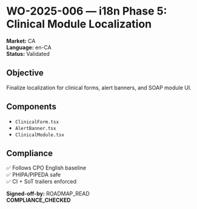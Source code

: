 # WO-2025-006 — i18n Phase 5: Clinical Module Localization
**Market:** CA  
**Language:** en-CA  
**Status:** Validated  

## Objective  
Finalize localization for clinical forms, alert banners, and SOAP module UI.

## Components  
- `ClinicalForm.tsx`  
- `AlertBanner.tsx`  
- `ClinicalModule.tsx`

## Compliance  
✅ Follows CPO English baseline  
✅ PHIPA/PIPEDA safe  
✅ CI + SoT trailers enforced  

**Signed-off-by:** ROADMAP_READ  
**COMPLIANCE_CHECKED**
